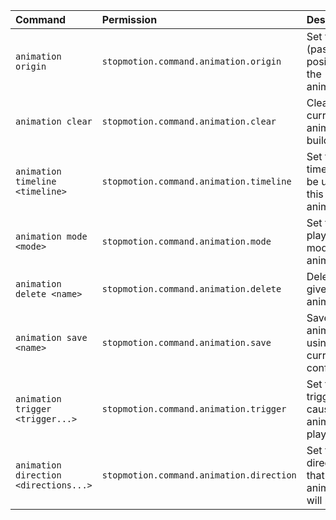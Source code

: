 | Command | Permission | Description |
| :------ | :--------- | :---------- |
| `animation origin` | `stopmotion.command.animation.origin` | Set the origin (past position) for the animation |
| `animation clear` | `stopmotion.command.animation.clear` | Clear your current animation builder |
| `animation timeline <timeline>` | `stopmotion.command.animation.timeline` | Set the timeline to be used in this animation |
| `animation mode <mode>` | `stopmotion.command.animation.mode` | Set the playback mode for the animation |
| `animation delete <name>` | `stopmotion.command.animation.delete` | Delete the given animation |
| `animation save <name>` | `stopmotion.command.animation.save` | Save an animation using the current configuration |
| `animation trigger <trigger...>` | `stopmotion.command.animation.trigger` | Set the triggers that cause the animation to play |
| `animation direction <directions...>` | `stopmotion.command.animation.direction` | Set the directions that the animation will play in |